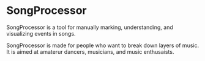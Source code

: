 # SongProcessor
SongProcessor is a tool for manually marking, understanding, and visualizing events in songs.

SongProcessor is made for people who want to break down layers of music. It is aimed at amaterur dancers, musicians, and music enthusaists. 